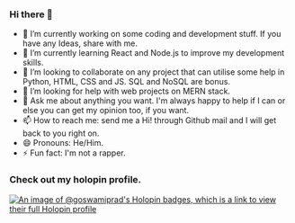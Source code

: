 ### Hi there 👋

<!-- **goswamiprad/goswamiprad** is a ✨ _special_ ✨ repository because its `README.md` (this file) appears on your GitHub profile.

Here are some ideas to get you started:
-->

- 🔭 I’m currently working on some coding and development stuff. If you have any Ideas, share with me.
- 🌱 I’m currently learning React and Node.js to improve my development skills.
- 👯 I’m looking to collaborate on any project that can utilise some help in Python, HTML, CSS and JS. SQL and NoSQL are bonus.
- 🤔 I’m looking for help with web projects on MERN stack.
- 💬 Ask me about anything you want. I'm always happy to help if I can or else you can get my opinion too, if you want.
- 📫 How to reach me: send me a Hi! through Github mail and I will get back to you right on.
- 😄 Pronouns: He/Him.
- ⚡ Fun fact: I'm not a rapper.


### Check out my holopin profile.
[![An image of @goswamiprad's Holopin badges, which is a link to view their full Holopin profile](https://holopin.me/goswamiprad)](https://holopin.io/@goswamiprad)

